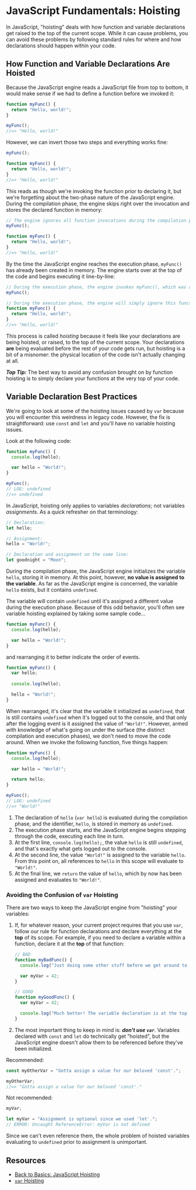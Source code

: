 # JavaScript Fundamentals: Hoisting

In JavaScript, "hoisting" deals with how function and variable declarations get raised to the top of the current scope. While it can cause problems, you can avoid these problems by following standard rules for where and how declarations should happen within your code.

## How Function and Variable Declarations Are Hoisted

Because the JavaScript engine reads a JavaScript file from top to bottom, it would make sense if we had to define a function before we invoked it:

```javascript
function myFunc() {
  return "Hello, world!";
}

myFunc();
//=> "Hello, world!"
```

However, we can invert those two steps and everything works fine:

```javascript
myFunc();

function myFunc() {
  return "Hello, world!";
}
//=> "Hello, world!"
```

This reads as though we're invoking the function prior to declaring it, but we're forgetting about the two-phase nature of the JavaScript engine. During the compilation phase, the engine skips right over the invocation and stores the declared function in memory:

```javascript
// The engine ignores all function invocations during the compilation phase.
myFunc();

function myFunc() {
  return "Hello, world!";
}
//=> "Hello, world!"
```

By the time the JavaScript engine reaches the execution phase, `myFunc()` has already been created in memory. The engine starts over at the top of the code and begins executing it line-by-line:

```javascript
// During the execution phase, the engine invokes myFunc(), which was already initialized during the compilation phase.
myFunc();

// During the execution phase, the engine will simply ignore this function declaration that was already carried out in the compilation phase.
function myFunc() {
  return "Hello, world!";
}
//=> "Hello, world!"
```

This process is called _hoisting_ because it feels like your declarations are being hoisted, or raised, to the top of the current scope. Your declarations **are** being evaluated before the rest of your code gets run, but hoisting is a bit of a misnomer: the physical location of the code isn't actually changing at all.

**_Top Tip:_** The best way to avoid any confusion brought on by function hoisting is to simply declare your functions at the very top of your code.

## Variable Declaration Best Practices

We're going to look at some of the hoisting issues caused by `var` because you will encounter this weirdness in legacy code. However, the fix is straightforward: use `const` and `let` and you'll have no variable hoisting issues.

Look at the following code:

```javascript
function myFunc() {
  console.log(hello);

  var hello = "World!";
}

myFunc();
// LOG: undefined
//=> undefined
```

In JavaScript, hoisting only applies to variables _declarations_; not variables _assignments_. As a quick refresher on that terminology:

```javascript
// Declaration:
let hello;

// Assignment:
hello = "World!";

// Declaration and assignment on the same line:
let goodnight = "Moon";
```

During the compilation phase, the JavaScript engine initializes the variable `hello`, storing it in memory. At this point, however, **no value is assigned to the variable**. As far as the JavaScript engine is concerned, the variable `hello` exists, but it contains `undefined`.

The variable will contain `undefined` until it's assigned a different value during the execution phase. Because of this odd behavior, you'll often see variable hoisting explained by taking some sample code...

```javascript
function myFunc() {
  console.log(hello);

  var hello = "World!";
}
```

and rearranging it to better indicate the order of events.

```javascript
function myFunc() {
  var hello;
  
  console.log(hello);

  hello = "World!";
}
```

When rearranged, it's clear that the variable it initialized as `undefined`, that is still contains `undefined` when it's logged out to the console, and that only after the logging event is it assigned the value of `"World!"`. However, armed with knowledge of what's going on under the surface (the distinct compilation and execution phases), we don't need to move the code around. When we invoke the following function, five things happen:

```javascript
function myFunc() {
  console.log(hello);

  var hello = "World!";

  return hello;
}

myFunc();
// LOG: undefined
//=> "World!"
```

1. The declaration of `hello` (`var hello`) is evaluated during the compilation phase, and the identifier, `hello`, is stored in memory as `undefined`.
2. The execution phase starts, and the JavaScript engine begins stepping through the code, executing each line in turn.
3. At the first line, `console.log(hello);`, the value `hello` is still `undefined`, and that's exactly what gets logged out to the console.
4. At the second line, the value `"World!"` is assigned to the variable `hello`. From this point on, all references to `hello` in this scope will evaluate to `"World!"`.
5. At the final line, we `return` the value of `hello`, which by now has been assigned and evaluates to `"World!"`.

### Avoiding the Confusion of `var` Hoisting

There are two ways to keep the JavaScript engine from "hoisting" your variables:

1. If, for whatever reason, your current project requires that you use `var`, follow our rule for function declarations and declare everything at the **top** of its scope. For example, if you need to declare a variable within a function, declare it at the **top** of that function:

    ```javascript
    // BAD
    function myBadFunc() {
      console.log("Just doing some other stuff before we get around to variable declarations.");

      var myVar = 42;
    }

    // GOOD
    function myGoodFunc() {
      var myVar = 42;

      console.log("Much better! The variable declaration is at the top of the scope created by 'myGoodFunc()', so there's no chance it gets 'hoisted'.");
    }

2. The most important thing to keep in mind is: **_don't use `var`_**. Variables declared with `const` and `let` do technically get "hoisted", but the JavaScript engine doesn't allow them to be referenced before they've been initialized.

Recommended:

```javascript
const myOtherVar = "Gotta assign a value for our beloved 'const'.";

myOtherVar;
//=> "Gotta assign a value for our beloved 'const'."
```

Not recommended:

```javascript
myVar;

let myVar = "Assignment is optional since we used 'let'.";
// ERROR: Uncaught ReferenceError: myVar is not defined
```

Since we can't even reference them, the whole problem of hoisted variables evaluating to `undefined` prior to assignment is unimportant.

## Resources

- [Back to Basics: JavaScript Hoisting](https://www.sitepoint.com/back-to-basics-javascript-hoisting/)
- [`var` Hoisting](https://developer.mozilla.org/en-US/docs/Web/JavaScript/Reference/Statements/var#var_hoisting)

